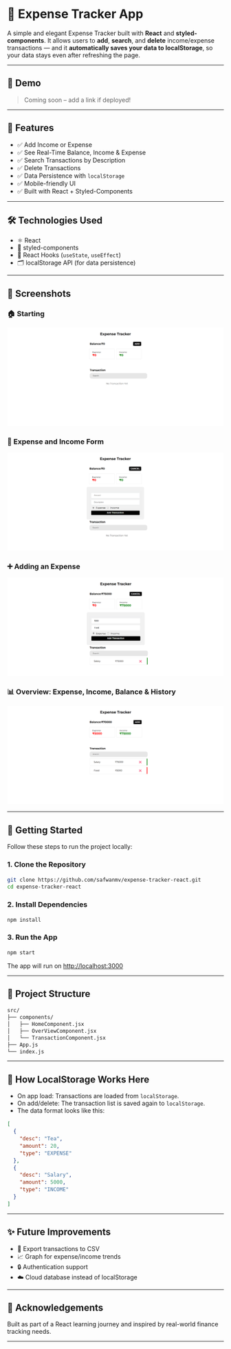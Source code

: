 
# 💸 Expense Tracker App

A simple and elegant Expense Tracker built with **React** and **styled-components**. It allows users to **add**, **search**, and **delete** income/expense transactions — and it **automatically saves your data to localStorage**, so your data stays even after refreshing the page.

---

## 📸 Demo

> Coming soon – add a link if deployed!

---

## 🚀 Features

- ✅ Add Income or Expense
- ✅ See Real-Time Balance, Income & Expense
- ✅ Search Transactions by Description
- ✅ Delete Transactions
- ✅ Data Persistence with `localStorage`
- ✅ Mobile-friendly UI
- ✅ Built with React + Styled-Components

---

## 🛠️ Technologies Used

- ⚛️ React
- 💅 styled-components
- 🧠 React Hooks (`useState`, `useEffect`)
- 🗂️ localStorage API (for data persistence)

---


## 📸 Screenshots

### 🏠 Starting
![Starting](./src/assets/Sc1.png) 

### 🧾 Expense and Income Form
![Form](./src/assets/Sc2.png)

### ➕ Adding an Expense
![Adding Expense](./src/assets/Sc3.png)

### 📊 Overview: Expense, Income, Balance & History
![Overview](./src/assets/Sc4.png)




---

## 🧾 Getting Started

Follow these steps to run the project locally:

### 1. Clone the Repository

```bash
git clone https://github.com/safwanmv/expense-tracker-react.git
cd expense-tracker-react
````

### 2. Install Dependencies

```bash
npm install
```

### 3. Run the App

```bash
npm start
```

The app will run on [http://localhost:3000](http://localhost:3000)

---

## 🧠 Project Structure

```plaintext
src/
├── components/
│   ├── HomeComponent.jsx
│   ├── OverViewComponent.jsx
│   └── TransactionComponent.jsx
├── App.js
└── index.js
```

---

## 📂 How LocalStorage Works Here

* On app load: Transactions are loaded from `localStorage`.
* On add/delete: The transaction list is saved again to `localStorage`.
* The data format looks like this:

```json
[
  {
    "desc": "Tea",
    "amount": 20,
    "type": "EXPENSE"
  },
  {
    "desc": "Salary",
    "amount": 5000,
    "type": "INCOME"
  }
]
```

---

## ✨ Future Improvements

* 💾 Export transactions to CSV
* 📈 Graph for expense/income trends
* 🔒 Authentication support
* ☁️ Cloud database instead of localStorage

---

## 🙌 Acknowledgements

Built as part of a React learning journey and inspired by real-world finance tracking needs.

---
